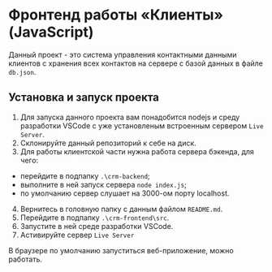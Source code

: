 # Фронтенд работы «Клиенты» (JavaScript)

Данный проект - это система управления контактными данными клиентов
с хранения всех контактов на сервере с базой данных в файле `db.json`.

## Установка и запуск проекта

1. Для запуска данного проекта вам понадобится nodejs и среду разработки VSCode
   с уже установленым встроенным сервером `Live Server`.
2. Склонируйте данный репозиторий к себе на диск.
3. Для работы клиентской части нужна работа сервера бэкенда, для чего:

- перейдите в подпапку `.\crm-backend`;
- выполните в ней запуск сервера `node index.js`;
- по умолчанию сервер слушает на 3000-ом порту localhost.

4. Вернитесь в головную папку с данным файлом `README.md`.
5. Перейдите в подпапку `.\crm-frontend\src`.
6. Запустите в ней среде разработки VSCode.
7. Астивируйте сервер `Live Server`

В браузере по умолчанию запуститься веб-приложение, можно работать.
